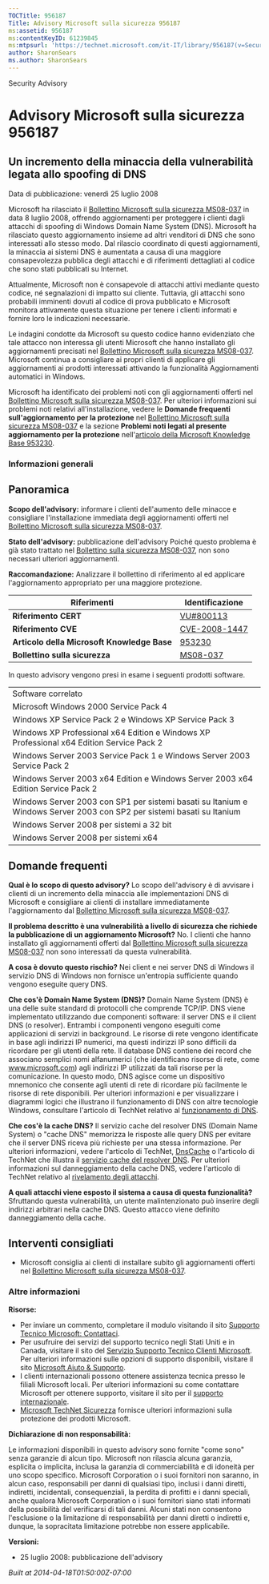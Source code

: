 ```yaml
---
TOCTitle: 956187
Title: Advisory Microsoft sulla sicurezza 956187
ms:assetid: 956187
ms:contentKeyID: 61239845
ms:mtpsurl: 'https://technet.microsoft.com/it-IT/library/956187(v=Security.10)'
author: SharonSears
ms.author: SharonSears
---
```


Security Advisory

Advisory Microsoft sulla sicurezza 956187
=========================================

Un incremento della minaccia della vulnerabilità legata allo spoofing di DNS
----------------------------------------------------------------------------

Data di pubblicazione: venerdì 25 luglio 2008

Microsoft ha rilasciato il [Bollettino Microsoft sulla sicurezza MS08-037](http://technet.microsoft.com/security/bulletin/ms08-037) in data 8 luglio 2008, offrendo aggiornamenti per proteggere i clienti dagli attacchi di spoofing di Windows Domain Name System (DNS). Microsoft ha rilasciato questo aggiornamento insieme ad altri venditori di DNS che sono interessati allo stesso modo. Dal rilascio coordinato di questi aggiornamenti, la minaccia ai sistemi DNS è aumentata a causa di una maggiore consapevolezza pubblica degli attacchi e di riferimenti dettagliati al codice che sono stati pubblicati su Internet.

Attualmente, Microsoft non è consapevole di attacchi attivi mediante questo codice, né segnalazioni di impatto sui cliente. Tuttavia, gli attacchi sono probabili imminenti dovuti al codice di prova pubblicato e Microsoft monitora attivamente questa situazione per tenere i clienti informati e fornire loro le indicazioni necessarie.

Le indagini condotte da Microsoft su questo codice hanno evidenziato che tale attacco non interessa gli utenti Microsoft che hanno installato gli aggiornamenti precisati nel [Bollettino Microsoft sulla sicurezza MS08-037](http://technet.microsoft.com/security/bulletin/ms08-037). Microsoft continua a consigliare ai propri clienti di applicare gli aggiornamenti ai prodotti interessati attivando la funzionalità Aggiornamenti automatici in Windows.

Microsoft ha identificato dei problemi noti con gli aggiornamenti offerti nel [Bollettino Microsoft sulla sicurezza MS08-037](http://technet.microsoft.com/security/bulletin/ms08-037). Per ulteriori informazioni sui problemi noti relativi all'installazione, vedere le **Domande frequenti sull'aggiornamento per la protezione** nel [Bollettino Microsoft sulla sicurezza MS08-037](http://technet.microsoft.com/security/bulletin/ms08-037) e la sezione **Problemi noti legati al presente aggiornamento per la protezione** nell'[articolo della Microsoft Knowledge Base 953230](http://support.microsoft.com/kb/953230).

### Informazioni generali

Panoramica
----------

<span></span>
**Scopo dell'advisory:** informare i clienti dell'aumento delle minacce e consigliare l'installazione immediata degli aggiornamenti offerti nel [Bollettino Microsoft sulla sicurezza MS08-037](http://technet.microsoft.com/security/bulletin/ms08-037).

**Stato dell'advisory:** pubblicazione dell'advisory Poiché questo problema è già stato trattato nel [Bollettino sulla sicurezza MS08-037](http://technet.microsoft.com/security/bulletin/ms08-037), non sono necessari ulteriori aggiornamenti.

**Raccomandazione:** Analizzare il bollettino di riferimento al ed applicare l'aggiornamento appropriato per una maggiore protezione.

| Riferimenti                                 | Identificazione                                                                  |
|---------------------------------------------|----------------------------------------------------------------------------------|
| **Riferimento CERT**                        | [VU\#800113](http://www.kb.cert.org/vuls/id/800113)                              |
| **Riferimento CVE**                         | [CVE-2008-1447](http://www.cve.mitre.org/cgi-bin/cvename.cgi?name=cve-2008-1447) |
| **Articolo della Microsoft Knowledge Base** | [953230](http://support.microsoft.com/kb/953230)                                 |
| **Bollettino sulla sicurezza**              | [MS08-037](http://technet.microsoft.com/security/bulletin/ms08-037)              |

In questo advisory vengono presi in esame i seguenti prodotti software.

|                                                                                                                       |
|-----------------------------------------------------------------------------------------------------------------------|
| Software correlato                                                                                                    |
| Microsoft Windows 2000 Service Pack 4                                                                                 |
| Windows XP Service Pack 2 e Windows XP Service Pack 3                                                                 |
| Windows XP Professional x64 Edition e Windows XP Professional x64 Edition Service Pack 2                              |
| Windows Server 2003 Service Pack 1 e Windows Server 2003 Service Pack 2                                               |
| Windows Server 2003 x64 Edition e Windows Server 2003 x64 Edition Service Pack 2                                      |
| Windows Server 2003 con SP1 per sistemi basati su Itanium e Windows Server 2003 con SP2 per sistemi basati su Itanium |
| Windows Server 2008 per sistemi a 32 bit                                                                              |
| Windows Server 2008 per sistemi x64                                                                                   |

Domande frequenti
-----------------

<span></span>
**Qual è lo scopo di questo advisory?**
Lo scopo dell'advisory è di avvisare i clienti di un incremento della minaccia alle implementazioni DNS di Microsoft e consigliare ai clienti di installare immediatamente l'aggiornamento dal [Bollettino Microsoft sulla sicurezza MS08-037](http://technet.microsoft.com/security/bulletin/ms08-037).

**Il problema descritto è una vulnerabilità a livello di sicurezza che richiede la pubblicazione di un aggiornamento Microsoft?**
No. I clienti che hanno installato gli aggiornamenti offerti dal [Bollettino Microsoft sulla sicurezza MS08-037](http://technet.microsoft.com/security/bulletin/ms08-037) non sono interessati da questa vulnerabilità.

**A cosa è dovuto questo rischio?**
Nei client e nei server DNS di Windows il servizio DNS di Windows non fornisce un'entropia sufficiente quando vengono eseguite query DNS.

**Che cos'è Domain Name System (DNS)?**
Domain Name System (DNS) è una delle suite standard di protocolli che comprende TCP/IP. DNS viene implementato utilizzando due componenti software: il server DNS e il client DNS (o resolver). Entrambi i componenti vengono eseguiti come applicazioni di servizi in background. Le risorse di rete vengono identificate in base agli indirizzi IP numerici, ma questi indirizzi IP sono difficili da ricordare per gli utenti della rete. Il database DNS contiene dei record che associano semplici nomi alfanumerici (che identificano risorse di rete, come www.microsoft.com) agli indirizzi IP utilizzati da tali risorse per la comunicazione. In questo modo, DNS agisce come un dispositivo mnemonico che consente agli utenti di rete di ricordare più facilmente le risorse di rete disponibili. Per ulteriori informazioni e per visualizzare i diagrammi logici che illustrano il funzionamento di DNS con altre tecnologie Windows, consultare l'articolo di TechNet relativo al [funzionamento di DNS](http://technet2.microsoft.com/windowsserver/en/library/ff937311-03ce-4d04-b72c-b39c4d51cb361033.mspx).

**Che cos'è la cache DNS?**
Il servizio cache del resolver DNS (Domain Name System) o "cache DNS" memorizza le risposte alle query DNS per evitare che il server DNS riceva più richieste per una stessa informazione. Per ulteriori informazioni, vedere l'articolo di TechNet, [DnsCache](http://www.microsoft.com/technet/prodtechnol/windows2000serv/reskit/regentry/30643.mspx?mfr=true) o l'articolo di TechNet che illustra il [servizio cache del resolver DNS](http://www.microsoft.com/technet/prodtechnol/windows2000serv/reskit/cnet/cnbc_imp_qxht.mspx?mfr=true). Per ulteriori informazioni sul danneggiamento della cache DNS, vedere l'articolo di TechNet relativo al [rivelamento degli attacchi](http://www.microsoft.com/technet/isa/2004/help/fw_alertattack.mspx?mfr=true).

**A quali attacchi viene esposto il sistema a causa di questa funzionalità?**
Sfruttando questa vulnerabilità, un utente malintenzionato può inserire degli indirizzi arbitrari nella cache DNS. Questo attacco viene definito danneggiamento della cache.

Interventi consigliati
----------------------

<span></span>
-   Microsoft consiglia ai clienti di installare subito gli aggiornamenti offerti nel [Bollettino Microsoft sulla sicurezza MS08-037](http://technet.microsoft.com/security/bulletin/ms08-037).

### Altre informazioni

**Risorse:**

-   Per inviare un commento, completare il modulo visitando il sito [Supporto Tecnico Microsoft: Contattaci](https://support.microsoft.com/common/survey.aspx?scid=sw;en;1257&amp;showpage=1&amp;ws=technet&amp;sd=tech).
-   Per usufruire dei servizi del supporto tecnico negli Stati Uniti e in Canada, visitare il sito del [Servizio Supporto Tecnico Clienti Microsoft](http://support.microsoft.com/). Per ulteriori informazioni sulle opzioni di supporto disponibili, visitare il sito [Microsoft Aiuto & Supporto](http://support.microsoft.com/).
-   I clienti internazionali possono ottenere assistenza tecnica presso le filiali Microsoft locali. Per ulteriori informazioni su come contattare Microsoft per ottenere supporto, visitare il sito per il [supporto internazionale](http://support.microsoft.com/).
-   [Microsoft TechNet Sicurezza](http://technet.microsoft.com/it-it/security/default.aspx) fornisce ulteriori informazioni sulla protezione dei prodotti Microsoft.

**Dichiarazione di non responsabilità:**

Le informazioni disponibili in questo advisory sono fornite "come sono" senza garanzie di alcun tipo. Microsoft non rilascia alcuna garanzia, esplicita o implicita, inclusa la garanzia di commerciabilità e di idoneità per uno scopo specifico. Microsoft Corporation o i suoi fornitori non saranno, in alcun caso, responsabili per danni di qualsiasi tipo, inclusi i danni diretti, indiretti, incidentali, consequenziali, la perdita di profitti e i danni speciali, anche qualora Microsoft Corporation o i suoi fornitori siano stati informati della possibilità del verificarsi di tali danni. Alcuni stati non consentono l'esclusione o la limitazione di responsabilità per danni diretti o indiretti e, dunque, la sopracitata limitazione potrebbe non essere applicabile.

**Versioni:**

-   25 luglio 2008: pubblicazione dell'advisory

*Built at 2014-04-18T01:50:00Z-07:00*
